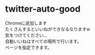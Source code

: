 # twitter-auto-good
Chromeに追加します  
たくさんするといいねができなるなりますw  
気をつけてください...  
自動いいねはすべての場所で行います。  
ページを指定できます。
